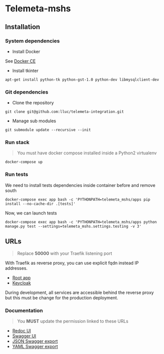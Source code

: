# Telemeta-mshs

## Installation

### System dependencies


* Install Docker

See [Docker CE](https://docs.docker.com/install/#platform-support-matrix)

* Install tkinter

```
apt-get install python-tk python-gst-1.0 python-dev libmysqlclient-dev
```

### Git dependencies

* Clone the repository

```
git clone git@github.com:lluc/telemeta-integration.git
```

* Manage sub modules

```
git submodule update --recursive --init
```

### Run stack

> You must have docker compose installed inside a Python2 virtualenv

```
docker-compose up
```

### Run tests

We need to install tests dependencies inside container before and remove south

```
docker-compose exec app bash -c 'PYTHONPATH=telemeta_mshs/apps pip install --no-cache-dir .[tests]'
```

Now, we can launch tests
```
docker-compose exec app bash -c 'PYTHONPATH=telemeta_mshs/apps python manage.py test --settings=telemeta_mshs.settings.testing -v 3'
```

## URLs

> Replace **50000** with your Traefik listening port

With Traefik as reverse proxy, you can use explicit fqdn instead IP addresses.

* [Root app](http://nginx.francoralite.localhost:50000)
* [Keycloak](http://keycloak.francoralite.localhost:50000)

During development, all services are accessible behind the reverse proxy but this must be change for the production deployment.

### Documentation

> You **MUST** update the permission linked to these URLs

* [Redoc UI](http://nginx.francoralite.localhost:50000/redoc/)
* [Swagger UI](http://nginx.francoralite.localhost:50000/swagger/)
* [JSON Swagger export](http://nginx.francoralite.localhost:50000/swagger.json)
* [YAML Swagger export](http://nginx.francoralite.localhost:50000/swagger.yaml)
